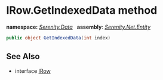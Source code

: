 # IRow.GetIndexedData method
**namespace:** *[Serenity.Data](../../README.md#serenity.data-namespace)*   **assembly**: *[Serenity.Net.Entity](../../README.md)*

```csharp
public object GetIndexedData(int index)
```

## See Also

* interface [IRow](../IRow.md)